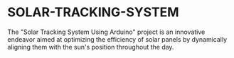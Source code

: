 # SOLAR-TRACKING-SYSTEM
The "Solar Tracking System Using Arduino" project is an innovative endeavor aimed at optimizing the efficiency of solar panels by dynamically aligning them with the sun's position throughout the day. 
